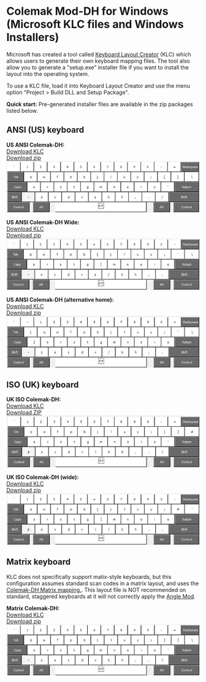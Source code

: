 
# Colemak Mod-DH for Windows (Microsoft KLC files and Windows Installers)

Microsoft has created a tool called [Keyboard Layout Creator](https://www.microsoft.com/en-us/download/details.aspx?id=102134 "Keyboard Layout Creator") (KLC) which allows users to generate their own keyboard mapping files. The tool also allow you to generate a "setup.exe" installer file if you want to install the layout into the operating system.

To use a KLC file, load it into Keyboard Layout Creator and use the menu option "Project > Build DLL and Setup Package". 

**Quick start:** Pre-generated installer files are available in the zip packages listed below.

## ANSI (US) keyboard  

**US ANSI Colemak-DH:**  
[Download KLC](colemak_dh_ansi_us.klc?raw=true)  
[Download zip](colemak_dh_ansi_us.zip?raw=true)  
![US Colemak-DH](colemak_dh_ansi_us.jpg)  

**US ANSI Colemak-DH Wide:**  
[Download KLC](colemak_dh_ansi_us_wide.klc?raw=true)  
[Download zip](colemak_dh_ansi_us_wide.zip?raw=true)  
![US Colemak-DH (wide)](colemak_dh_ansi_us_wide.jpg)  

**US ANSI Colemak-DH (alternative home):**  
[Download KLC](colemak_dh_ansi_us_althome.klc?raw=true)  
[Download zip](colemak_dh_ansi_us_althome.zip?raw=true)  
![US Colemak-DH (althome)](colemak_dh_ansi_us_althome.jpg)  

## ISO (UK) keyboard

**UK ISO Colemak-DH:**  
[Download KLC](colemak_dh_iso_uk.klc?raw=true)  
[Download ZIP](colemak_dh_iso_uk.zip?raw=true)  
![UK Colemak-DH](colemak_dh_iso_uk.jpg)  

**UK ISO Colemak-DH (wide):**  
[Download KLC](colemak_dh_iso_uk_wide.klc?raw=true)  
[Download zip](colemak_dh_iso_uk_wide.zip?raw=true)  
![UK Colemak-DH (wide)](colemak_dh_iso_uk_wide.jpg)  

## Matrix keyboard  

KLC does not specifically support matix-style keyboards, but this configuration assumes standard scan codes in a matrix layout, and uses the [Colemak-DH Matrix mapping.](http://colemakmods.github.io/mod-dh/keyboards.html#matrix-keyboards). This layout file is NOT recommended on standard, staggered keyboards at it will not correctly apply the [Angle Mod](https://colemakmods.github.io/ergonomic-mods/angle.html).

**Matrix Colemak-DH:**  
[Download KLC](colemak_dh_matrix_us.klc?raw=true)  
[Download zip](colemak_dh_matrix_us.zip?raw=true)  
![US Colemak-DH (matrix)](colemak_dh_matrix_us.jpg)  

